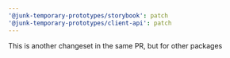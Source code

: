 ```yaml
---
'@junk-temporary-prototypes/storybook': patch
'@junk-temporary-prototypes/client-api': patch
---
```


This is another changeset in the same PR, but for other packages
